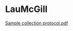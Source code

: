 # LauMcGill
[Sample collection protocol.pdf](https://github.com/LauraEsq/LauMcGill/files/7179817/Sample.collection.protocol.pdf)
